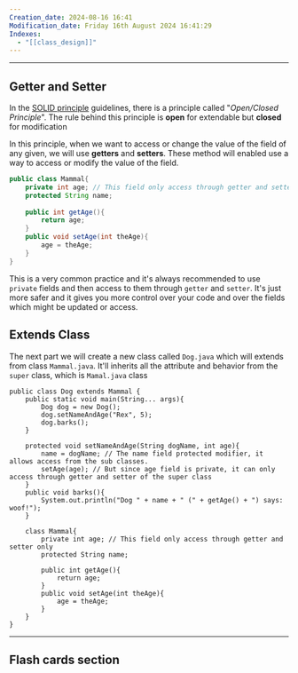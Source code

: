 ```yaml
---
Creation_date: 2024-08-16 16:41
Modification_date: Friday 16th August 2024 16:41:29
Indexes:
  - "[[class_design]]"
---
```


----

## Getter and Setter

In the [SOLID principle](https://viblo.asia/p/solid-la-gi-nguyen-tac-lap-trinh-solid-va-cach-ap-dung-chung-3kY4gEG9LAe) guidelines, there is a principle called "*Open/Closed Principle*". The rule behind this principle is **open** for extendable but **closed** for modification 

In this principle, when we want to access or change the value of the field of any given, we will use **getters** and **setters**. These method will enabled use a way to access or modify the value of the field.

```java
public class Mammal{
	private int age; // This field only access through getter and setter only
	protected String name;
	
	public int getAge(){
		return age;
	}
	public void setAge(int theAge){
		age = theAge;
	}
}
```

This is a very common practice and it's always recommended to use `private` fields and then access to them through `getter` and `setter`. It's just more safer and it gives you more control over your code and over the fields which might be updated or access.

## Extends Class

The next part we will create a new class called `Dog.java` which will extends from class `Mammal.java`. It'll inherits all the attribute and behavior from the `super` class, which is `Mamal.java` class

```run-java
public class Dog extends Mammal {
	public static void main(String... args){
		Dog dog = new Dog();
		dog.setNameAndAge("Rex", 5);
		dog.barks();
	}

	protected void setNameAndAge(String dogName, int age){
		name = dogName; // The name field protected modifier, it allows access from the sub classes.
		setAge(age); // But since age field is private, it can only access through getter and setter of the super class
	}
	public void barks(){
		System.out.println("Dog " + name + " (" + getAge() + ") says: woof!");
	}

	class Mammal{
		private int age; // This field only access through getter and setter only
		protected String name;
	
		public int getAge(){
			return age;
		}
		public void setAge(int theAge){
			age = theAge;
		}
	}
}
```









---
## Flash cards section
